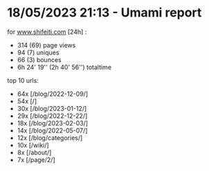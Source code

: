 # 18/05/2023 21:13 - Umami report
for www.shifeiti.com [24h] :

 - 314 (69) page views
 - 94 (7) uniques
 - 66 (3) bounces
 - 6h 24' 19'' (2h 40' 56'') totaltime


top 10 urls:
 - 64x [/blog/2022-12-09/]
 - 54x [/]
 - 30x [/blog/2023-01-12/]
 - 29x [/blog/2022-12-22/]
 - 18x [/blog/2023-02-03/]
 - 14x [/blog/2022-05-07/]
 - 12x [/blog/categories/]
 - 10x [/wiki/]
 - 8x [/about/]
 - 7x [/page/2/]


